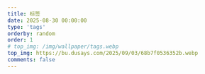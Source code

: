 ```yaml
---
title: 标签
date: 2025-08-30 00:00:00
type: 'tags'
orderby: random
order: 1
# top_img: /img/wallpaper/tags.webp
top_img: https://bu.dusays.com/2025/09/03/68b7f0536352b.webp
comments: false
---
```

